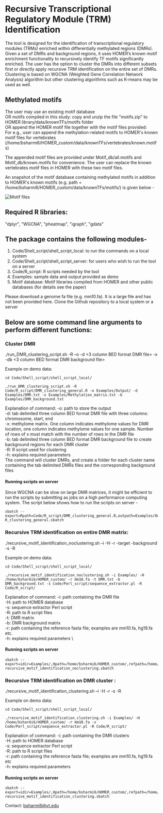 # Recursive Transcriptional Regulatory Module (TRM) Identification
The tool is designed for the identification of transcriptional regulatory modules (TRMs) enriched within differentially methylated regions (DMRs). Given a set of DMRs and background regions, it uses HOMER’s known motif enrichment functionality to recursively identify TF motifs significantly enriched. The user has the option to cluster the DMRs into different subsets first or directly apply recursive TRM identification on the entire set of DMRs. Clustering is based on WGCNA (Weighted Gene Correlation Network Analysis) algorithm but other clustering algorithms such as K-means may be used as well. 

## Methylated motifs
The user may use an existing motif database \
OR motifs compiled in this study: copy and unzip the file "motifs.zip" to HOMER library/data/knownTFs/motifs folder \
OR append the HOMER motif file together with the motif files provided: \
For e.g., user can append the methylation-related motifs to HOMER's known motif files for vertebrates \
(/home/bsharmi6/HOMER_custom/data/knownTFs/vertebrates/known.motifs) 

The appended motif files are provided under Motif_db/all.motifs and Motif_db/known.motifs for convenience. The user can replace the known vertebrates motif files in HOMER with these two motif files. 

An snapshot of the motif database containing methylated motifs in addition to HOMER's known motifs (e.g. path = /home/bsharmi6/HOMER_custom/data/knownTFs/motifs/) is given below - 

![Motif files](https://github.com/BSharmi/TRM-identification/blob/master/Images/motif.png)

## Required R libraries: 
"dplyr", "WGCNA", "pheatmap", "igraph", "gdata"

## The package contains the following modules-
1.	Code/Shell_script/shell_script_local: to run the commands on a local system
2.	Code/Shell_script/shell_script_server: for users who wish to run the tool on a server
3.	Code/R_script: R scripts needed by the tool
4.	Examples: sample data and output provided as demo
5.	Motif database: Motif libraries compiled from HOMER and other public databases (for details see the paper)

Please download a genome fa file (e.g. mm10.fa). It is a large file and has not been provided here.
Clone the Github repository to a local system or a server

## Below are some command line arguments to perform different functions:

### Cluster DMR 

./run_DMR_clustering_script.sh -R <path to R script files> –o <path to output directory> -d <3 column BED format DMR file> -x <Methylome matrix> -db <3 column BED format DMR background file> 

Example on demo data:

```
cd Code/Shell_script/shell_script_local/ 

./run_DMR_clustering_script.sh -R Code/R_script/DMR_clustering_general.R -o Examples/Output/ -d Examples/DMR.txt -x Examples/Methylation_matrix.txt -b Examples/DMR_background.txt 
```

Explanation of command:
-o: path to store the output \
-d: tab delimited three column BED format DMR file with three columns: chromosome, start, end \
-x: methylome matrix. One column indicates methylome values for DMR location, one column indicates methylome values for one sample. Number of rows of x must match with the number of rows in the DMR file \
-b: tab delimited three column BED format DMR background file to create background regions for each DMR cluster \
-R: R script used for clustering \
-h: explains required parameters \
The command will cluster DMRs, and create a folder for each cluster name containing the tab delimited DMRs files and the corresponding background files

#### Running scripts on server

Since WGCNA can be slow on large DMR matrices, it might be efficient to run the scripts by submitting as jobs on a high performance computing system. The script below shows how to run the scripts on server -  

```
sbatch --export=Rpath=Code/R_script/DMR_clustering_general.R,outpath=Examples/Output/,x=Examples/Methylation_matrix.txt,dms=Examples/DMR.txt,dms_background=Examples/DMR_background.txt R_clustering_general.sbatch

```

### Recursive TRM identification on entire DMR matrix:

./recursive_motif_identification_noclustering.sh –i <path to input directory containing DMR files> -H <path to motif database> -r <fasta file> -target <DMR matrix> -background <DMR background matrix> -s <sequence extractor script> -R <path to R script files>

Example on demo data:

```
cd Code/Shell_script/shell_script_local/ 

./recursive_motif_identification_noclustering.sh -i Examples/ -H /home/bsharmi6/HOMER_custom/ -r mm10.fa -t DMR.txt -b DMR_background.txt -s Code/Perl_script/sequence_extractor.pl -R Code/R_script/
```

Explanation of command:
-i: path containing the DMR file \
-H: path to HOMER database \
-s: sequence extractor Perl script \
-R: path to R script files \
-t: DMR matrix \
-b: DMR background matrix \
-r: path containing the reference fasta file; examples are mm10.fa, hg19.fa etc. \
-h: explains required parameters \

#### Running scripts on server

```
sbatch --export=idir=Examples/,Hpath=/home/bsharmi6/HOMER_custom/,refpath=/home/bsharmi6/mm10bowtie2/mm10.fa,seqextractpath=Code/Perl_script/sequence_extractor.pl,Rpath=Code/R_script/,target=DMR.txt,background=DMR_background.txt recursive_motif_identification_noclustering.sbatch 
```


### Recursive TRM identification on DMR cluster :

./recursive_motif_identification_clustering.sh –i <path to input directory containing DMR clusters> -H <path to motif database> -r <fasta file> -s <sequence extractor script> -R <path to R script files>

Example on demo data:

```
cd Code/Shell_script/shell_script_local/ 

./recursive_motif_identification_clustering.sh -i Examples/ -H /home/bsharmi6/HOMER_custom/ -r mm10.fa -s Code/Perl_script/sequence_extractor.pl -R Code/R_script/
```

Explanation of command:
-i: path containing the DMR clusters \
-H: path to HOMER database  \
-s: sequence extractor Perl script \
-R: path to R script files \
-r: path containing the reference fasta file; examples are mm10.fa, hg19.fa etc \
-h: explains required parameters

#### Running scripts on server

```
sbatch --export=idir=Examples/,Hpath=/home/bsharmi6/HOMER_custom/,refpath=/home/bsharmi6/mm10bowtie2/mm10.fa,seqextractpath=Code/Perl_script/sequence_extractor.pl,Rpath=Code/R_script/ recursive_motif_identification_clustering.sbatch
```

Contact: bsharmi6@vt.edu
